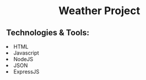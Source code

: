  <H1 align="center">Weather Project</H1> 

<H2>Technologies & Tools:</H2>
<li>HTML</li>
<li>Javascript</li>
<li>NodeJS</li>
<li>JSON</li>
<li>ExpressJS</li>
